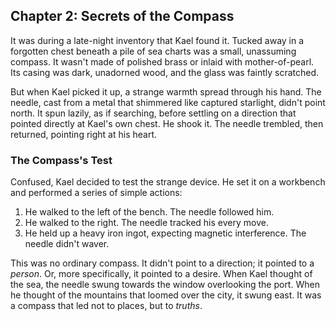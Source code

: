 ## Chapter 2: Secrets of the Compass

It was during a late-night inventory that Kael found it. Tucked away in a forgotten chest beneath a pile of sea charts was a small, unassuming compass. It wasn't made of polished brass or inlaid with mother-of-pearl. Its casing was dark, unadorned wood, and the glass was faintly scratched.

But when Kael picked it up, a strange warmth spread through his hand. The needle, cast from a metal that shimmered like captured starlight, didn't point north. It spun lazily, as if searching, before settling on a direction that pointed directly at Kael's own chest. He shook it. The needle trembled, then returned, pointing right at his heart.

### The Compass's Test

Confused, Kael decided to test the strange device. He set it on a workbench and performed a series of simple actions:

1.  He walked to the left of the bench. The needle followed him.
2.  He walked to the right. The needle tracked his every move.
3.  He held up a heavy iron ingot, expecting magnetic interference. The needle didn't waver.

This was no ordinary compass. It didn't point to a direction; it pointed to a *person*. Or, more specifically, it pointed to a desire. When Kael thought of the sea, the needle swung towards the window overlooking the port. When he thought of the mountains that loomed over the city, it swung east. It was a compass that led not to places, but to *truths*.
